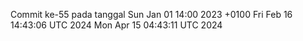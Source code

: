 Commit ke-55 pada tanggal Sun Jan 01 14:00 2023 +0100
Fri Feb 16 14:43:06 UTC 2024
Mon Apr 15 04:43:11 UTC 2024
